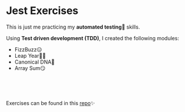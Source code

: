# Jest Exercises

This is just me practicing my **automated testing**🧪 skills.

Using **Test driven development (TDD)**, I created the following modules:
- FizzBuzz😑
- Leap Year🤸‍♂️
- Canonical DNA💪
- Array Sum😏
    
<br />
<br />
<br />
  
Exercises can be found in this [repo](https://github.com/WeizhenW/jest-testing-exercise)✨